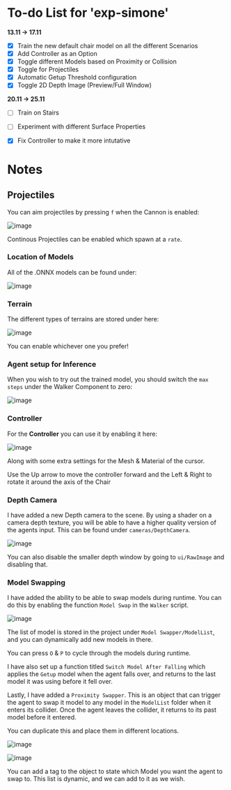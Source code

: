 # To-do List for 'exp-simone' #

__13.11 -> 17.11__

- [x] Train the new default chair model on all the different Scenarios
- [x] Add Controller as an Option
- [x] Toggle different Models based on Proximity or Collision
- [x] Toggle for Projectiles
- [x] Automatic Getup Threshold configuration
- [x] Toggle 2D Depth Image (Preview/Full Window)

__20.11 -> 25.11__

- [ ] Train on Stairs
- [ ] Experiment with different Surface Properties
- [x] Fix Controller to make it more intutative


# Notes #

## Projectiles ##

You can aim projectiles by pressing ``f`` when the Cannon is enabled:

![image](https://github.com/Caileannn/ml-agents-simone/assets/25906839/469e3fe1-cb9b-4929-838f-81444a3bc6c8)

Continous Projectiles can be enabled which spawn at a ``rate``.

### Location of Models ###

All of the .ONNX models can be found under:

![image](https://github.com/Caileannn/ml-agents-simone/assets/25906839/7cd2c250-1ef6-4609-a973-ded4f3348961)

### Terrain ###

The different types of terrains are stored under here:

![image](https://github.com/Caileannn/ml-agents-simone/assets/25906839/a9542e0d-e031-4243-958b-8e54f363b591)

You can enable whichever one you prefer!

### Agent setup for Inference ###

When you wish to try out the trained model, you should switch the ``max steps`` under the Walker Component to zero:

![image](https://github.com/Caileannn/ml-agents-simone/assets/25906839/9106527b-1a0c-47a2-b7a3-55e59dd0c3c1)

### Controller ###

For the **Controller** you can use it by enabling it here:

![image](https://github.com/Caileannn/ml-agents-simone/assets/25906839/f8bcd33a-d9b5-4e5e-bd45-467aa68d2d4d)

Along with some extra settings for the Mesh & Material of the cursor.

Use the Up arrow to move the controller forward and the Left & Right to rotate it around the axis of the Chair

### Depth Camera ###

I have added a new Depth camera to the scene. By using a shader on a camera depth texture, you will be able to have a higher quality version of the agents input.
This can be found under ```cameras/DepthCamera```. 

![image](https://github.com/Caileannn/ml-agents-simone/assets/25906839/2d7d2566-340e-421f-9aac-ad319b798cbb)

You can also disable the smaller depth window by going to ```ui/RawImage``` and disabling that.

### Model Swapping ###

I have added the ability to be able to swap models during runtime. You can do this by enabling the function ```Model Swap``` in the ```Walker``` script.

![image](https://github.com/Caileannn/ml-agents-simone/assets/25906839/edd60fae-cb9d-448d-b0d2-3ff6a51f78c4)

The list of model is stored in the project under ```Model Swapper/ModelList```, and you can dynamically add new models in there.

You can press ```O``` & ```P``` to cycle through the models during runtime.

I have also set up a function titled ```Switch Model After Falling``` which applies the ```Getup``` model when the agent falls over, and returns to the last model it was using before it fell over.

Lastly, I have added a ```Proximity Swapper```. This is an object that can trigger the agent to swap it model to any model in the ```ModelList``` folder when it enters its collider. Once the agent leaves the collider, it returns to its past model before it entered.

You can duplicate this and place them in different locations.

![image](https://github.com/Caileannn/ml-agents-simone/assets/25906839/b82f8a18-770e-4070-9459-893f9680c889)

![image](https://github.com/Caileannn/ml-agents-simone/assets/25906839/579709c6-e922-4511-8b9d-6c311ca599db)

You can add a tag to the object to state which Model you want the agent to swap to. This list is dynamic, and we can add to it as we wish.







